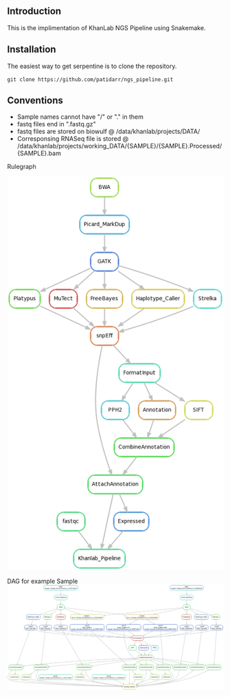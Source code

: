 ## Introduction
This is the implimentation of KhanLab NGS Pipeline using Snakemake.
## Installation

The easiest way to get serpentine is to clone the repository.

```
git clone https://github.com/patidarr/ngs_pipeline.git
```
## Conventions

- Sample names cannot have "/" or "." in them
- fastq files end in ".fastq.gz"
- fastq files are stored on biowulf @ /data/khanlab/projects/DATA/
- Corresponsing RNASeq file is stored @ /data/khanlab/projects/working_DATA/{SAMPLE}/{SAMPLE}.Processed/{SAMPLE}.bam



Rulegraph


![alt tag](rulegraph_NCI0231.png)





DAG for example Sample
![alt tag](DAG_NCI0231.png)
